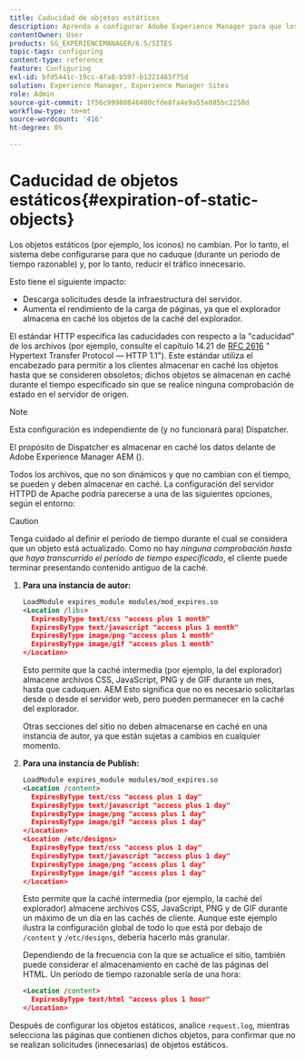 ```yaml
---
title: Caducidad de objetos estáticos
description: Aprenda a configurar Adobe Experience Manager para que los objetos estáticos no caduquen (durante un período de tiempo razonable).
contentOwner: User
products: SG_EXPERIENCEMANAGER/6.5/SITES
topic-tags: configuring
content-type: reference
feature: Configuring
exl-id: bfd5441c-19cc-4fa8-b597-b1221465f75d
solution: Experience Manager, Experience Manager Sites
role: Admin
source-git-commit: 1f56c99980846400cfde8fa4e9a55e885bc2258d
workflow-type: tm+mt
source-wordcount: '416'
ht-degree: 0%

---
```


# Caducidad de objetos estáticos{#expiration-of-static-objects}

Los objetos estáticos (por ejemplo, los iconos) no cambian. Por lo tanto, el sistema debe configurarse para que no caduque (durante un periodo de tiempo razonable) y, por lo tanto, reducir el tráfico innecesario.

Esto tiene el siguiente impacto:

* Descarga solicitudes desde la infraestructura del servidor.
* Aumenta el rendimiento de la carga de páginas, ya que el explorador almacena en caché los objetos de la caché del explorador.

El estándar HTTP especifica las caducidades con respecto a la &quot;caducidad&quot; de los archivos (por ejemplo, consulte el capítulo 14.21 de [RFC 2616](https://www.ietf.org/rfc/rfc2616.txt) &quot; Hypertext Transfer Protocol — HTTP 1.1&quot;). Este estándar utiliza el encabezado para permitir a los clientes almacenar en caché los objetos hasta que se consideren obsoletos; dichos objetos se almacenan en caché durante el tiempo especificado sin que se realice ninguna comprobación de estado en el servidor de origen.

>[!NOTE]
>
>Esta configuración es independiente de (y no funcionará para) Dispatcher.
>
>El propósito de Dispatcher es almacenar en caché los datos delante de Adobe Experience Manager AEM ().

Todos los archivos, que no son dinámicos y que no cambian con el tiempo, se pueden y deben almacenar en caché. La configuración del servidor HTTPD de Apache podría parecerse a una de las siguientes opciones, según el entorno:

>[!CAUTION]
>
>Tenga cuidado al definir el período de tiempo durante el cual se considera que un objeto está actualizado. Como no hay *ninguna comprobación hasta que haya transcurrido el período de tiempo especificado*, el cliente puede terminar presentando contenido antiguo de la caché.

1. **Para una instancia de autor:**

   ```xml
   LoadModule expires_module modules/mod_expires.so
   <Location /libs>
     ExpiresByType text/css "access plus 1 month"
     ExpiresByType text/javascript "access plus 1 month"
     ExpiresByType image/png "access plus 1 month"
     ExpiresByType image/gif "access plus 1 month"
   </Location>
   ```

   Esto permite que la caché intermedia (por ejemplo, la del explorador) almacene archivos CSS, JavaScript, PNG y de GIF durante un mes, hasta que caduquen. AEM Esto significa que no es necesario solicitarlas desde o desde el servidor web, pero pueden permanecer en la caché del explorador.

   Otras secciones del sitio no deben almacenarse en caché en una instancia de autor, ya que están sujetas a cambios en cualquier momento.

1. **Para una instancia de Publish:**

   ```xml
   LoadModule expires_module modules/mod_expires.so
   <Location /content>
     ExpiresByType text/css "access plus 1 day"
     ExpiresByType text/javascript "access plus 1 day"
     ExpiresByType image/png "access plus 1 day"
     ExpiresByType image/gif "access plus 1 day"
   </Location>
   <Location /etc/designs>
     ExpiresByType text/css "access plus 1 day"
     ExpiresByType text/javascript "access plus 1 day"
     ExpiresByType image/png "access plus 1 day"
     ExpiresByType image/gif "access plus 1 day"
   </Location>
   ```

   Esto permite que la caché intermedia (por ejemplo, la caché del explorador) almacene archivos CSS, JavaScript, PNG y de GIF durante un máximo de un día en las cachés de cliente. Aunque este ejemplo ilustra la configuración global de todo lo que está por debajo de `/content` y `/etc/designs`, debería hacerlo más granular.

   Dependiendo de la frecuencia con la que se actualice el sitio, también puede considerar el almacenamiento en caché de las páginas del HTML. Un período de tiempo razonable sería de una hora:

   ```xml
   <Location /content>
     ExpiresByType text/html "access plus 1 hour"
   </Location>
   ```

Después de configurar los objetos estáticos, analice `request.log`, mientras selecciona las páginas que contienen dichos objetos, para confirmar que no se realizan solicitudes (innecesarias) de objetos estáticos.
